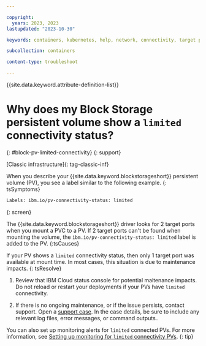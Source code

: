 ```yaml
---

copyright: 
  years: 2023, 2023
lastupdated: "2023-10-30"

keywords: containers, kubernetes, help, network, connectivity, target port, limited, alerts

subcollection: containers

content-type: troubleshoot

---
```


{{site.data.keyword.attribute-definition-list}}





# Why does my Block Storage persistent volume show a `limited` connectivity status?
{: #block-pv-limited-connectivity}
{: support}

[Classic infrastructure]{: tag-classic-inf}

When you describe your {{site.data.keyword.blockstorageshort}} persistent volume (PV), you see a label similar to the following example.
{: tsSymptoms}

```sh
Labels: ibm.io/pv-connectivity-status: limited
```
{: screen}


The {{site.data.keyword.blockstorageshort}} driver looks for 2 target ports when you mount a PVC to a PV. If 2 target ports can't be found when mounting the volume, the `ibm.io/pv-connectivity-status: limited` label is added to the PV.
{:tsCauses}

If your PV shows a `limited` connectivity status, then only 1 target port was available at mount time. In most cases, this situation is due to maintenance impacts. 
{: tsResolve}

1. Review that IBM Cloud status console for potential maitenance impacts. Do not reload or restart your deployments if your PVs have `limited` connectivity.

1. If there is no ongoing maintenance, or if the issue persists, contact support. Open a [support case](/docs/get-support?topic=get-support-using-avatar). In the case details, be sure to include any relevant log files, error messages, or command outputs..

You can also set up monitoring alerts for `limited` connected PVs. For more information, see [Setting up monitoring for `limited` connectivity PVs](/docs/containers?topic=containers-block_storage#storage-block-vpc-limited-monitoring).
{: tip}

